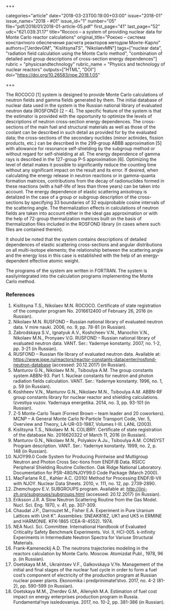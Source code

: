 +++

categories="article"
date="2018-03-23T00:19:00+03:00"
issue="2018-01"
issue_name="2018 - #01"
issue_id="1"
number="05"
file="pdf/2018/01/2018-01-article-05.pdf"
first_page="41"
last_page="52"
udc="621.039.31.17"
title="Rococo – a system of providing nuclear data for Monte Carlo reactor calculations"
original_title="Рококо – система константного обеспечения расчета реакторов методом Монте-Карло"
authors=["JerdevGM", "KislitsynaTS", "NikolaevMN"]
tags=["nuclear data", "radiation field calculation using the Monte Carlo method", "combination of detailed and group descriptions of cross-section energy dependences"]
rubric = "physicsandtechnology"
rubric_name = "Physics and technology of nuclear reactors"
outputs=["HTML", "DOI"]
doi="https://doi.org/10.26583/npe.2018.1.05"

+++

The ROCOCO [1] system is designed to provide Monte Carlo calculations of neutron fields and gamma fields generated by them. The initial database of nuclear data used in the system is the Russian national library of evaluated neutron data (ROSFOND) [2 – 4]. The specific feature of the system is that the estimator is provided with the opportunity to optimize the levels of descriptions of neutron cross-section energy dependences. The cross-sections of the main fuel and structural materials as well as those of the coolant can be described in such detail as provided for by the evaluated data; the cross-sections of the secondary nuclides (minor actinides, fission products, etc.) can be described in the 299-group ABBB approximation [5] with allowance for resonance self-shielding by the subgroup method or without regard for self-shielding at all. The energy dependence of gamma rays is described in the 127-group P-5 approximation [6]. Optimizing the level of detail makes it possible to significantly reduce the counting time without any significant impact on the result and its error. If desired, when calculating the energy release in neutron reactions or in gamma-quanta formation matrices, contributions from the decay of radionuclides formed in these reactions (with a half-life of less than three years) can be taken into account. The energy dependence of elastic scattering anisotropy is detalized in the case of a group or subgroup description of the cross-sections by specifying 33 boundaries of 32 equiprobable cosine intervals of the scattering angle. The thermalization effects in calculations of neutron fields are taken into account either in the ideal gas approximation or with the help of 72-group thermalization matrices built on the basis of thermalization files included in the ROSFOND library (in cases where such files are contained therein).

It should be noted that the system contains descriptions of detailed dependences of elastic scattering cross-sections and angular distributions on all multi-isotope elements; the relationship between the scattering angle and the energy loss in this case is established with the help of an energy-dependent effective atomic weight.

The programs of the system are written in FORTRAN. The system is easilyintegrated into the calculation programs implementing the Monte Carlo method.

### References

1. Kislitsyna T.S., Nikolaev M.N. ROCOCO. Certificate of state registration of the computer program No. 2016612400 of February 26, 2016 (in Russian).
2. Nikolaev M.N. RUSFOND – Russian national library of evaluated neutron data. V mire nauki. 2006, no. 9, pp. 78-81 (in Russian).
3. Zabrodskaya S.V., Ignatyuk A.V., Koshcheev V.N., Manochin V.N., Nikolaev M.N., Pronyaev V.G. RUSFOND – Russian national library of evaluated neutron data. VANT. Ser.: Yadernye konstanty. 2007, no. 1-2, pp. 3-21 (in Russian).
4. RUSFOND – Russian file library of evaluated neutron data. Available at: https://www.ippe.ru/reactors/reactor-constants-datacenter/rosfond-neutron-database (accessed: 20.12.2017) (in Russian).
5. Manturov G.N., Nikolaev M.N., Tsiboulya A.M. The group constants system ABBN-93. Part 1. Nuclear constants for neutron and photon radiation fields calculation. VANT. Ser.: Yadernye konstanty. 1996, no. 1, p. 59 (in Russian).
6. Koshheev V.N., Manturov G.N., Nikolaev M.N., Tsiboulya A.M. ABBN-RF group constants library for nuclear reactor and shielding calculations. Izvestiya vuzov. Yadernaya energetika. 2014, no. 3, pp. 93-101 (in Russian).
7. Z-5 Monte-Carlo Team (Forrest Brown – team leader and 20 coworkers). MCNP – A General Monte Carlo N-Particle Transport Code, Ver. 5, Overview and Theory, LA-UR-03-1987, Volumes I-III. LANL (2003).
8. Kislitsyna T.S., Nikolaev M. N. COLIBRY. Certificate of state registration of the database No. 2016620322 of March 11, 2016 (in Russian).
9. Manturov G.N., Nikolaev M.N., Polyakov A.Ju., Tsiboulya A.M. CONSYST Program description. VANT. Ser.: Yadernye konstanty. 1999, no. 2, p. 148 (in Russian).
10. NJOY99.0 Code System for Producing Pointwise and Multigroup Neutron and Photon Cross Sec-tions from ENDF/B Data. RSICC Peripheral Shielding Routine Collection. Oak Ridge National Laboratory. Documentation for PSR-480/NJOY99.0 Code Package (March 2000).
11. MacFarlane R.E., Kahler A.C. (2010) Method for Processing ENDF/B-VII with NJOY. Nuclear Data Sheets. 2010, v. 111, no. 12, pp. 2739-2890.
12. Zhemchugov E.V. SUBGROUPS program. Available at: http://jini-zh.org/subgroups/subgroups.html (accessed: 20.12.2017) (in Russian).
13. Eriksson J.R. A Slow Neutron Scattering Routine from the Gas Model. Nucl. Sci. Eng. 1970, v. 41, pp. 307-309.
14. Chaudat J.P., Darrouzet M., Fisher E.A. Experiment in Pure Uranium Lattices with Unit K”. Assemblies: SNEAK818Z, UK1 and UK5 in ERMINE and HARMONIE. KFK-1865 (CEA-R-4552). 1974.
15. NEA Nucl. Sci. Committee. International Handbook of Evaluated Criticality Safety Benchmark Experiments. Vol. II, HCI-005. k-infinity Experiments in Intermediate Neutron Spectra for Variuse Structural Materials.
16. Frank-Kameneckij A.D. The neutrons trajectories modeling in the reactors calculation by Monte Carlo. Moscow. Atomizdat Publ., 1978, 96 p. (in Russian).
17. Osetskaya M.M., Ukraintsev V.F., Galkovskaya V.Ye. Management of the initial and final stages of the nuclear fuel cycle in order to form a fuel cost’s component of electricity of the production program at Russian nuclear power plants. Ekonomika i predprinimatel’stvo. 2017, no. 4-2 (81-2), pp. 590-599 (in Russian).
18. Osetskaya M.M., Zherdev G.M., Allenykh M.A. Estimation of fuel cost impact on energy enterprises production program in Russia. Fundamental’nye issledovaniya. 2017, no. 10-2, pp. 381-386 (in Russian).